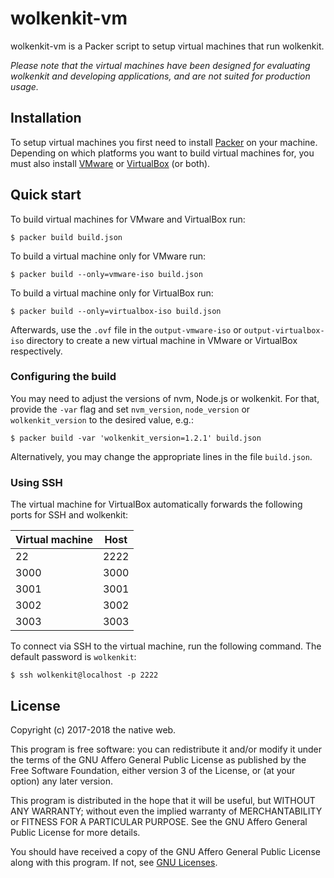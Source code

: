 # wolkenkit-vm

wolkenkit-vm is a Packer script to setup virtual machines that run wolkenkit.

*Please note that the virtual machines have been designed for evaluating wolkenkit and developing applications, and are not suited for production usage.*

## Installation

To setup virtual machines you first need to install [Packer](https://www.packer.io/) on your machine. Depending on which platforms you want to build virtual machines for, you must also install [VMware](https://www.vmware.com/) or [VirtualBox](https://www.virtualbox.org/) (or both).

## Quick start

To build virtual machines for VMware and VirtualBox run:

```shell
$ packer build build.json
```

To build a virtual machine only for VMware run:

```shell
$ packer build --only=vmware-iso build.json
```

To build a virtual machine only for VirtualBox run:

```shell
$ packer build --only=virtualbox-iso build.json
```

Afterwards, use the `.ovf` file in the `output-vmware-iso` or `output-virtualbox-iso` directory to create a new virtual machine in VMware or VirtualBox respectively.

### Configuring the build

You may need to adjust the versions of nvm, Node.js or wolkenkit. For that, provide the `-var` flag and set `nvm_version`, `node_version` or `wolkenkit_version` to the desired value, e.g.:

```shell
$ packer build -var 'wolkenkit_version=1.2.1' build.json
```

Alternatively, you may change the appropriate lines in the file `build.json`.

### Using SSH

The virtual machine for VirtualBox automatically forwards the following ports for SSH and wolkenkit:

Virtual machine | Host
-|-
22 | 2222
3000 | 3000
3001 | 3001
3002 | 3002
3003 | 3003

To connect via SSH to the virtual machine, run the following command. The default password is `wolkenkit`:

```shell
$ ssh wolkenkit@localhost -p 2222
```

## License

Copyright (c) 2017-2018 the native web.

This program is free software: you can redistribute it and/or modify it under the terms of the GNU Affero General Public License as published by the Free Software Foundation, either version 3 of the License, or (at your option) any later version.

This program is distributed in the hope that it will be useful, but WITHOUT ANY WARRANTY; without even the implied warranty of MERCHANTABILITY or FITNESS FOR A PARTICULAR PURPOSE. See the GNU Affero General Public License for more details.

You should have received a copy of the GNU Affero General Public License along with this program. If not, see [GNU Licenses](http://www.gnu.org/licenses/).
